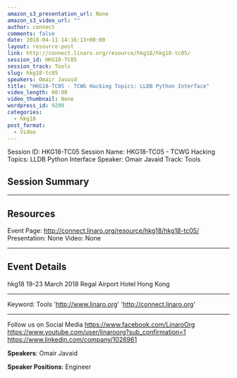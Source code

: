 ```yaml
---
amazon_s3_presentation_url: None
amazon_s3_video_url: ""
author: connect
comments: false
date: 2018-04-11 14:16:13+00:00
layout: resource-post
link: http://connect.linaro.org/resource/hkg18/hkg18-tc05/
session_id: HKG18-TC05
session_track: Tools
slug: hkg18-tc05
speakers: Omair Javaid
title: "HKG18-TC05 - TCWG Hacking Topics: LLDB Python Interface"
video_length: 00:00
video_thumbnail: None
wordpress_id: 9290
categories:
  - hkg18
post_format:
  - Video
---
```


Session ID: HKG18-TC05
Session Name: HKG18-TC05 - TCWG Hacking Topics: LLDB Python Interface
Speaker: Omair Javaid
Track: Tools

## Session Summary

---

## Resources

Event Page: http://connect.linaro.org/resource/hkg18/hkg18-tc05/
Presentation: None
Video: None

---

## Event Details

hkg18
19-23 March 2018
Regal Airport Hotel Hong Kong

---

Keyword: Tools
'http://www.linaro.org'
'http://connect.linaro.org'

---

Follow us on Social Media
https://www.facebook.com/LinaroOrg
https://www.youtube.com/user/linaroorg?sub_confirmation=1
https://www.linkedin.com/company/1026961

**Speakers**: Omair Javaid

**Speaker Positions**: Engineer
